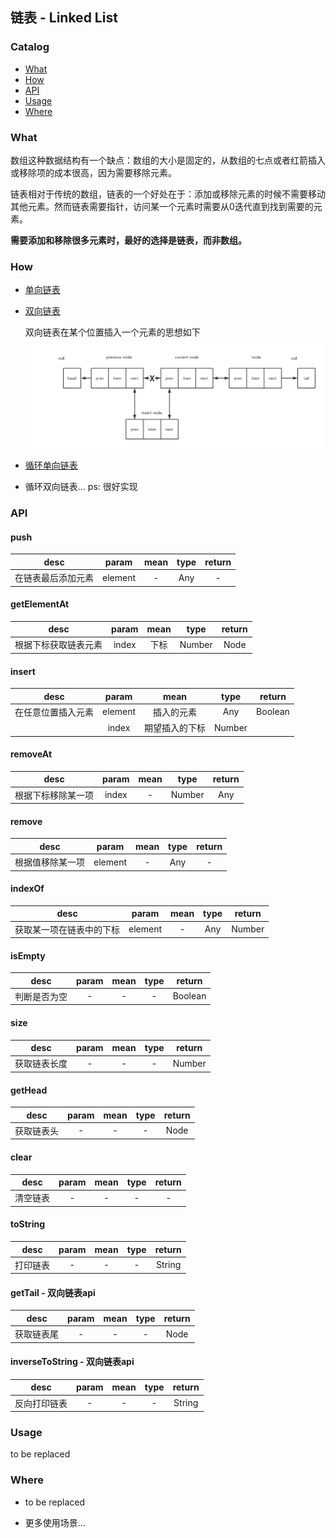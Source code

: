 ## 链表 - Linked List

### Catalog

- [What](#what)
- [How](#how)
- [API](#api)
- [Usage](#usage)
- [Where](#where)

### What

数组这种数据结构有一个缺点：数组的大小是固定的，从数组的七点或者红箭插入或移除项的成本很高，因为需要移除元素。

链表相对于传统的数组，链表的一个好处在于：添加或移除元素的时候不需要移动其他元素。然而链表需要指针，访问某一个元素时需要从0迭代直到找到需要的元素。

**需要添加和移除很多元素时，最好的选择是链表，而非数组。**

### How

- [单向链表](./linked-list.js)

- [双向链表](./doubly-linked-list.js)

  双向链表在某个位置插入一个元素的思想如下
  ![doubly-linked-list](../../assets/doubly-linked-list.png)

- [循环单向链表](./circular-linked-list.js)

- 循环双向链表... ps: 很好实现

### API

#### push

| desc | param | mean | type | return |
| :---: | :---: | :--: | :--: | :--: |
| 在链表最后添加元素 | element | - | Any | - |

#### getElementAt

| desc | param | mean | type | return |
| :---: | :---: | :--: | :--: | :--: |
| 根据下标获取链表元素 | index | 下标 | Number | Node |

#### insert

| desc | param | mean | type | return |
| :---: | :---: | :--: | :--: | :--: |
| 在任意位置插入元素 | element | 插入的元素 | Any | Boolean |
|  | index | 期望插入的下标 | Number |  |

#### removeAt

| desc | param | mean | type | return |
| :---: | :---: | :--: | :--: | :--: |
| 根据下标移除某一项 | index | - | Number | Any |

#### remove

| desc | param | mean | type | return |
| :---: | :---: | :--: | :--: | :--: |
| 根据值移除某一项 | element | - | Any | - |

#### indexOf

| desc | param | mean | type | return |
| :---: | :---: | :--: | :--: | :--: |
| 获取某一项在链表中的下标 | element | - | Any | Number |

#### isEmpty

| desc | param | mean | type | return |
| :---: | :---: | :--: | :--: | :--: |
| 判断是否为空 | - | - | - | Boolean |

#### size

| desc | param | mean | type | return |
| :---: | :---: | :--: | :--: | :--: |
| 获取链表长度 | - | - | - | Number |

#### getHead

| desc | param | mean | type | return |
| :---: | :---: | :--: | :--: | :--: |
| 获取链表头 | - | - | - | Node |

#### clear

| desc | param | mean | type | return |
| :---: | :---: | :--: | :--: | :--: |
| 清空链表 | - | - | - | - |

#### toString

| desc | param | mean | type | return |
| :---: | :---: | :--: | :--: | :--: |
| 打印链表 | - | - | - | String |

#### getTail - 双向链表api

| desc | param | mean | type | return |
| :---: | :---: | :--: | :--: | :--: |
| 获取链表尾 | - | - | - | Node |

#### inverseToString - 双向链表api

| desc | param | mean | type | return |
| :---: | :---: | :--: | :--: | :--: |
| 反向打印链表 | - | - | - | String |

### Usage

to be replaced

### Where

- to be replaced

- 更多使用场景...

